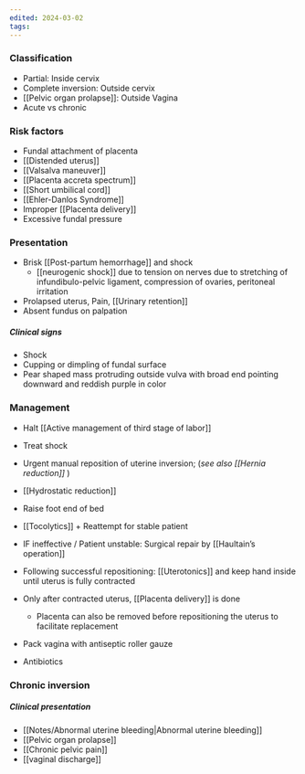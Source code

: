 ```yaml
---
edited: 2024-03-02
tags:
---
```

### Classification
- Partial: Inside cervix
- Complete inversion: Outside cervix
- [[Pelvic organ prolapse]]: Outside Vagina
- Acute vs chronic

### Risk factors
- Fundal attachment of placenta
- [[Distended uterus]] 
- [[Valsalva maneuver]] 
- [[Placenta accreta spectrum]]
- [[Short umbilical cord]] 
- [[Ehler-Danlos Syndrome]] 
- Improper [[Placenta delivery]] 
- Excessive fundal pressure
### Presentation
- Brisk [[Post-partum hemorrhage]] and shock
	- [[neurogenic shock]] due to tension on nerves due to stretching of infundibulo-pelvic ligament, compression of ovaries, peritoneal irritation
- Prolapsed uterus, Pain, [[Urinary retention]] 
- Absent fundus on palpation
##### Clinical signs
- Shock
- Cupping or dimpling of fundal surface
- Pear shaped mass protruding outside vulva with broad end pointing downward and reddish purple in color
### Management
- Halt [[Active management of third stage of labor]] 
- Treat shock
- Urgent manual reposition of uterine inversion; (*see also [[Hernia reduction]]* )
- [[Hydrostatic reduction]]

- Raise foot end of bed
- [[Tocolytics]] + Reattempt for stable patient
- IF ineffective / Patient unstable: Surgical repair by [[Haultain’s operation]] 
- Following successful repositioning: [[Uterotonics]] and keep hand inside until uterus is fully contracted
- Only after contracted uterus, [[Placenta delivery]] is done 
	- Placenta can also be removed before repositioning the uterus to facilitate replacement 
- Pack vagina with antiseptic roller gauze 
- Antibiotics 

### Chronic inversion
##### Clinical presentation
- [[Notes/Abnormal uterine bleeding|Abnormal uterine bleeding]] 
- [[Pelvic organ prolapse]]
- [[Chronic pelvic pain]]
- [[vaginal discharge]]
